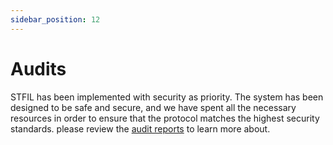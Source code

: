 ```yaml
---
sidebar_position: 12
---
```


# Audits

STFIL has been implemented with security as priority. The system has been designed to be safe and secure, and we have spent all the necessary resources in order to ensure that the protocol matches the highest security standards.
please review the [audit reports](../development/security_and_audits#audits) to learn more about.